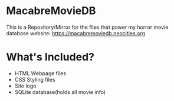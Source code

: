 # MacabreMovieDB
This is a Repository/Mirror for the files that power my horror movie database website: https://macabremoviedb.neocities.org

# What's Included?
<ul>
  <li>HTML Webpage files</li>
  <li>CSS Styling files</li>
  <li>Site logo</li>
  <li>SQLite database(holds all movie info)</li>
</ul>
